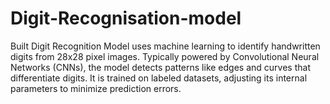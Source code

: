 # Digit-Recognisation-model
Built Digit Recognition Model uses machine learning to identify handwritten digits from 28x28 pixel images. Typically powered by Convolutional Neural Networks (CNNs), the model detects patterns like edges and curves that differentiate digits. It is trained on labeled datasets, adjusting its internal parameters to minimize prediction errors.
